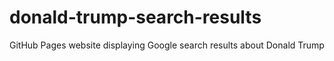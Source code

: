 # donald-trump-search-results
GitHub Pages website displaying Google search results about Donald Trump
